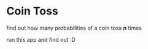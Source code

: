# Coin Toss 

find out how many probabilities of a coin toss **n** times

run this app and find out :D
